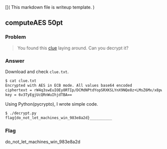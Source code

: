 [](
  This markdown file is writeup template.
)
## computeAES 50pt

### Problem
> You found this [clue](https://webshell2017.picoctf.com/static/2e78cf6a104dfa8e0c9220e987aaceb2/clue.txt) laying around. Can you decrypt it?

### Answer
Download and check `clue.txt`.

```bash
$ cat clue.txt 
Encrypted with AES in ECB mode. All values base64 encoded
ciphertext = rW4q3swEuIOEy8RTIp/DCMdNPtdYopSRXKSLYnX9NQe8z+LMsZ6Mx/x8pwGwofdZ
key = 6v3TyEgjUcQRnWuIhjdTBA== 
```

Using Python(pycrypto), I wrote simple code. 

```bash
$ ./decrypt.py 
flag{do_not_let_machines_win_983e8a2d}__________
```

### Flag
do_not_let_machines_win_983e8a2d
